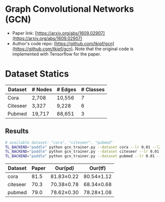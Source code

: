 # Graph Convolutional Networks (GCN)

- Paper link: [https://arxiv.org/abs/1609.02907](https://arxiv.org/abs/1609.02907)
- Author's code repo: [https://github.com/tkipf/gcn](https://github.com/tkipf/gcn). Note that the original code is 
  implemented with Tensorflow for the paper. 

# Dataset Statics

| Dataset  | # Nodes | # Edges | # Classes |
|----------|---------|---------|-----------|
| Cora     | 2,708   | 10,556  | 7         |
| Citeseer | 3,327   | 9,228   | 6         |
| Pubmed   | 19,717  | 88,651  | 3         |

Results
-------

```bash
# available dataset: "cora", "citeseer", "pubmed"
TL_BACKEND="paddle" python gcn_trainer.py --dataset cora --lr 0.01 --l2_coef 0.005 --drop_rate 0.9
TL_BACKEND="paddle" python gcn_trainer.py --dataset citeseer --lr 0.01 --l2_coef 0.01 --drop_rate 0.7
TL_BACKEND="paddle" python gcn_trainer.py --dataset pubmed --lr 0.01 --l2_coef 0.005 --drop_rate 0.6
```

| Dataset  | Paper | Our(pd)    | Our(tf)    |
| -------- | ----- | ---------- | ---------- |
| cora     | 81.5  | 81.83±0.22 | 80.54±1.12 |
| citeseer | 70.3  | 70.38±0.78 | 68.34±0.68 |
| pubmed   | 79.0  | 78.62±0.30 | 78.28±1.08 |
